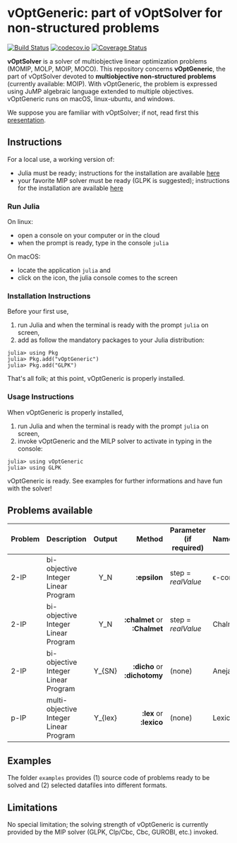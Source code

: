# vOptGeneric: part of vOptSolver for non-structured problems

[![Build Status](https://travis-ci.org/vOptSolver/vOptGeneric.jl.svg?branch=master)](https://travis-ci.org/vOptSolver/vOptGeneric.jl)
[![codecov.io](http://codecov.io/github/vOptSolver/vOptGeneric.jl/coverage.svg?branch=master)](http://codecov.io/github/vOptSolver/vOptGeneric.jl?branch=master)
[![Coverage Status](https://coveralls.io/repos/github/vOptSolver/vOptGeneric.jl/badge.svg?branch=master)](https://coveralls.io/github/vOptSolver/vOptGeneric.jl?branch=master)

**vOptSolver** is a solver of multiobjective linear optimization problems (MOMIP, MOLP, MOIP, MOCO).
This repository concerns **vOptGeneric**, the part of vOptSolver devoted to **multiobjective non-structured problems** (currently available: MOIP). With vOptGeneric, the problem is expressed using JuMP algebraic language extended to multiple objectives. vOptGeneric runs on macOS, linux-ubuntu, and windows.

We suppose you are familiar with vOptSolver; if not, read first this [presentation](https://voptsolver.github.io/vOptSolver/).


## Instructions 
For a local use, a working version of:
- Julia must be ready; instructions for the installation are available [here](https://julialang.org/downloads/)
- your favorite MIP solver must be ready (GLPK is suggested); 
  instructions for the installation are available [here](https://github.com/jump-dev/JuMP.jl)
  
### Run Julia

On linux:

- open a console on your computer or in the cloud
- when the prompt is ready, type in the console `julia`

On macOS:

- locate the application `julia` and 
- click on the icon, the julia console comes to the screen

### Installation Instructions

Before your first use, 
1. run Julia and when the terminal is ready with the prompt `julia` on screen, 
2. add as follow the mandatory packages to your Julia distribution: 

```
julia> using Pkg
julia> Pkg.add("vOptGeneric")
julia> Pkg.add("GLPK")
```

That's all folk; at this point, vOptGeneric is properly installed.

### Usage Instructions

When vOptGeneric is properly installed,

1. run Julia and when the terminal is ready with the prompt `julia` on screen, 
2. invoke vOptGeneric and the MILP solver to activate in typing in the console:
```
julia> using vOptGeneric
julia> using GLPK
```
vOptGeneric is ready. See examples for further informations and have fun with the solver! 

## Problems available

| Problem | Description                          | Output    | Method                       | Parameter (if required)  | Name          |
|:--------|:-------------------------------------|:---------:| ---------------------------: | ------------| :--------|
| 2-IP    | bi-objective Integer Linear Program  | Y_N     | **:epsilon**                 | step = *realValue*       | ϵ-constraint  | 
| 2-IP    | bi-objective Integer Linear Program  | Y_N     | **:chalmet** or **:Chalmet** | step = *realValue*       | Chalmet       |
| 2-IP    | bi-objective Integer Linear Program  | Y_{SN}  | **:dicho** or **:dichotomy** | (none)                   | Aneja & Nair  |
| p-IP  | multi-objective Integer Linear Program | Y_{lex} | **:lex** or **:lexico**      | (none)                   | Lexicographic |


## Examples
The folder `examples` provides (1) source code of problems ready to be solved and (2) selected datafiles into different formats.

## Limitations
No special limitation; the solving strength of vOptGeneric is currently provided by the MIP solver (GLPK, Clp/Cbc, Cbc, GUROBI, etc.) invoked.
